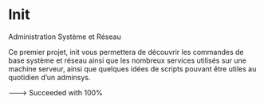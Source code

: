 # Init
Administration Système et Réseau

Ce premier projet, init vous permettera de découvrir les commandes de base système
et réseau ainsi que les nombreux services utilisés sur une machine serveur, ainsi que
quelques idées de scripts pouvant être utiles au quotidien d’un adminsys.

---> Succeeded with 100%
